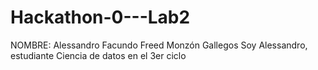 # Hackathon-0---Lab2
NOMBRE: Alessandro Facundo Freed Monzón Gallegos
Soy Alessandro, estudiante Ciencia de datos en el 3er ciclo
